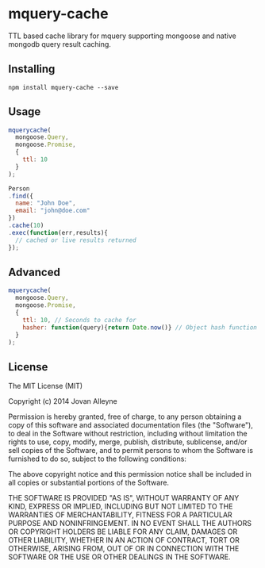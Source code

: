 mquery-cache
============

TTL based cache library for mquery supporting mongoose and native mongodb query result caching.


## Installing
```npm install mquery-cache --save```


## Usage
```js
mquerycache(
  mongoose.Query,
  mongoose.Promise,
  {
    ttl: 10
  }
);
```


```js
Person
.find({
  name: "John Doe",
  email: "john@doe.com"
})
.cache(10)
.exec(function(err,results){
  // cached or live results returned  
});
```


## Advanced
```js
mquerycache(
  mongoose.Query,
  mongoose.Promise,
  {
    ttl: 10, // Seconds to cache for
    hasher: function(query){return Date.now()} // Object hash function used to create a unique recreatable key for caches.
  }
);
```




## License

The MIT License (MIT)

Copyright (c) 2014 Jovan Alleyne

Permission is hereby granted, free of charge, to any person obtaining a copy
of this software and associated documentation files (the "Software"), to deal
in the Software without restriction, including without limitation the rights
to use, copy, modify, merge, publish, distribute, sublicense, and/or sell
copies of the Software, and to permit persons to whom the Software is
furnished to do so, subject to the following conditions:

The above copyright notice and this permission notice shall be included in all
copies or substantial portions of the Software.

THE SOFTWARE IS PROVIDED "AS IS", WITHOUT WARRANTY OF ANY KIND, EXPRESS OR
IMPLIED, INCLUDING BUT NOT LIMITED TO THE WARRANTIES OF MERCHANTABILITY,
FITNESS FOR A PARTICULAR PURPOSE AND NONINFRINGEMENT. IN NO EVENT SHALL THE
AUTHORS OR COPYRIGHT HOLDERS BE LIABLE FOR ANY CLAIM, DAMAGES OR OTHER
LIABILITY, WHETHER IN AN ACTION OF CONTRACT, TORT OR OTHERWISE, ARISING FROM,
OUT OF OR IN CONNECTION WITH THE SOFTWARE OR THE USE OR OTHER DEALINGS IN THE
SOFTWARE.
